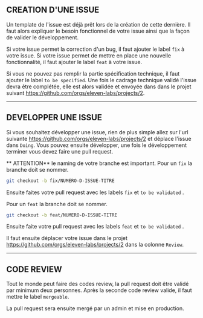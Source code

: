 CREATION D'UNE ISSUE
---------------------------------
Un template de l'issue est déjà prêt lors de la création de cette dernière.
Il faut alors expliquer le besoin fonctionnel de votre issue ainsi que la façon de valider le développement.

Si votre issue permet la correction d'un bug, il faut ajouter le label `fix` à votre issue.
Si votre issue permet de mettre en place une nouvelle fonctionnalité, il faut ajouter le label `feat` à votre issue.

Si vous ne pouvez pas remplir la partie spécification technique, il faut ajouter le label `to be specified`.
Une fois le cadrage technique validé l'issue devra être complétée, elle est alors validée et envoyée dans dans le projet suivant https://github.com/orgs/eleven-labs/projects/2.

------------------------------------------------------------
DEVELOPPER UNE ISSUE
------------------------------

Si vous souhaitez développer une issue, rien de plus simple allez sur l'url suivante https://github.com/orgs/eleven-labs/projects/2 et déplace l'issue dans `Doing`.
Vous pouvez ensuite développer, une fois le développement terminer vous devez faire une pull request.

** ATTENTION** le naming de votre branche est important.
Pour un `fix` la branche doit se nommer.
```sh
git checkout -b fix/NUMERO-D-ISSUE-TITRE
```

Ensuite faites votre pull request avec les labels `fix` et `to be validated` .

Pour un `feat` la branche doit se nommer.
```sh
git checkout -b feat/NUMERO-D-ISSUE-TITRE
```

Ensuite faite votre pull request avec les labels `feat` et `to be validated` .

Il faut ensuite déplacer votre issue dans le projet https://github.com/orgs/eleven-labs/projects/2 dans la colonne `Review`.

----------------------------------------
CODE REVIEW
-------------------
Tout le monde peut faire des codes review, la pull request doit être validé par minimum deux personnes.
Après la seconde code review valide, il faut mettre le label `mergeable`.

La pull request sera ensuite mergé par un admin et mise en production.
